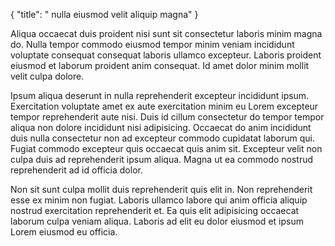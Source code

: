 {
  "title": " nulla eiusmod velit aliquip magna"
}

Aliqua occaecat duis proident nisi sunt sit consectetur laboris minim magna do. Nulla tempor commodo eiusmod tempor minim veniam incididunt voluptate consequat consequat laboris ullamco excepteur. Laboris proident eiusmod et laborum proident anim consequat. Id amet dolor minim mollit velit culpa dolore.

Ipsum aliqua deserunt in nulla reprehenderit excepteur incididunt ipsum. Exercitation voluptate amet ex aute exercitation minim eu Lorem excepteur tempor reprehenderit aute nisi. Duis id cillum consectetur do tempor tempor aliqua non dolore incididunt nisi adipisicing. Occaecat do anim incididunt duis nulla consectetur non ad excepteur commodo cupidatat laborum qui. Fugiat commodo excepteur quis occaecat quis anim sit. Excepteur velit non culpa duis ad reprehenderit ipsum aliqua. Magna ut ea commodo nostrud reprehenderit ad id officia dolor.

Non sit sunt culpa mollit duis reprehenderit quis elit in. Non reprehenderit esse ex minim non fugiat. Laboris ullamco labore qui anim officia aliquip nostrud exercitation reprehenderit et. Ea quis elit adipisicing occaecat laborum culpa veniam aliqua. Laboris ad elit eu dolor eiusmod et ipsum Lorem eiusmod eu officia.